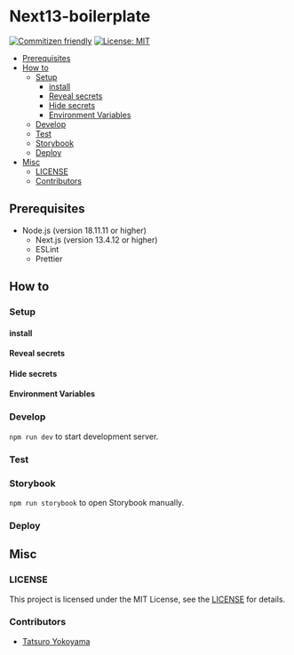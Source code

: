 # Next13-boilerplate <!-- omit in toc -->

[![Commitizen friendly](https://img.shields.io/badge/commitizen-friendly-brightgreen.svg)](http://commitizen.github.io/cz-cli/)
[![License: MIT](https://img.shields.io/badge/License-MIT-blue.svg)](https://opensource.org/licenses/MIT)

- [Prerequisites](#prerequisites)
- [How to](#how-to)
  - [Setup](#setup)
    - [install](#install)
    - [Reveal secrets](#reveal-secrets)
    - [Hide secrets](#hide-secrets)
    - [Environment Variables](#environment-variables)
  - [Develop](#develop)
  - [Test](#test)
  - [Storybook](#storybook)
  - [Deploy](#deploy)
- [Misc](#misc)
  - [LICENSE](#license)
  - [Contributors](#contributors)

## Prerequisites

- Node.js (version 18.11.11 or higher)
  - Next.js (version 13.4.12 or higher)
  - ESLint
  - Prettier

## How to

### Setup

#### install

#### Reveal secrets

#### Hide secrets

#### Environment Variables

### Develop

`npm run dev` to start development server.

### Test

### Storybook

`npm run storybook` to open Storybook manually.

### Deploy

## Misc

### LICENSE

This project is licensed under the MIT License, see the [LICENSE](./LICENSE) for details.

### Contributors

- [Tatsuro Yokoyama](https://github.com/yktt-nuane)
